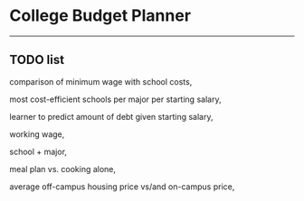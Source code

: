 # College Budget Planner

---

## TODO list

comparison of minimum wage with school costs,

most cost-efficient schools per major per starting salary,

learner to predict amount of debt given starting salary,

working wage,

school + major,

meal plan vs. cooking alone,

average off-campus housing price vs/and on-campus price,